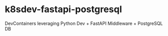 # k8sdev-fastapi-postgresql
DevContainers leveraging Python Dev + FastAPI Middleware + PostgreSQL DB
